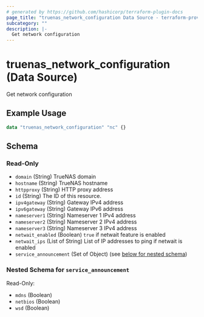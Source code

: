 ```yaml
---
# generated by https://github.com/hashicorp/terraform-plugin-docs
page_title: "truenas_network_configuration Data Source - terraform-provider-truenas"
subcategory: ""
description: |-
  Get network configuration
---
```


# truenas_network_configuration (Data Source)

Get network configuration

## Example Usage

```terraform
data "truenas_network_configuration" "nc" {}
```

<!-- schema generated by tfplugindocs -->
## Schema

### Read-Only

- `domain` (String) TrueNAS domain
- `hostname` (String) TrueNAS hostname
- `httpproxy` (String) HTTP proxy address
- `id` (String) The ID of this resource.
- `ipv4gateway` (String) Gateway IPv4 address
- `ipv6gateway` (String) Gateway IPv6 address
- `nameserver1` (String) Nameserver 1 IPv4 address
- `nameserver2` (String) Nameserver 2 IPv4 address
- `nameserver3` (String) Nameserver 3 IPv4 address
- `netwait_enabled` (Boolean) `true` if netwait feature is enabled
- `netwait_ips` (List of String) List of IP addresses to ping if netwait is enabled
- `service_announcement` (Set of Object) (see [below for nested schema](#nestedatt--service_announcement))

<a id="nestedatt--service_announcement"></a>
### Nested Schema for `service_announcement`

Read-Only:

- `mdns` (Boolean)
- `netbios` (Boolean)
- `wsd` (Boolean)


